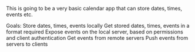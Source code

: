 This is going to be a very basic calendar app that can store dates, times, events etc.


Goals:
Store dates, times, events locally
Get stored dates, times, events in a format required
Expose events on the local server, based on permissions and client authentication
Get events from remote servers
Push events from servers to clients
